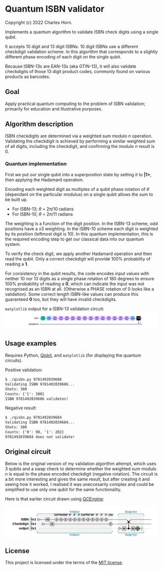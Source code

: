 # Quantum ISBN validator
Copyright (c) 2022 Charles Horn. 

Implements a quantum algorithm to validate ISBN check digits using a single qubit.

It accepts 10 digit and 13 digit ISBNs. 10 digit ISBNs use a different checkdigit validation scheme. In this algorithm that corresponds to a slightly different phase encoding of each digit on the single qubit. 

Because ISBN-13s are EAN-13s (aka GTIN-13), it will also validate checkdigits of those 13 digit product codes, commonly found on various products as barcodes.

## Goal
Apply practical quantum computing to the problem of ISBN validation; primarily for education and illustrative purposes.

## Algorithm description

ISBN checkdigits are determined via a weighted sum modulo _n_ operation. Validating the checkdigit is achieved by performing a similar weighted sum of all digits, including the checkdigit, and confirming the modulo _n_ result is 0.

### Quantum implementation

First we put our single qubit into a superposition state by setting it to **|1>**, then applying the Hadamard operation.

Encoding each weighted digit as multiples of a qubit phase rotation of _θ_ (dependant on the particular modulus) on a single qubit allows the sum to be built up.

* For ISBN-13; _θ_ = 2π/10 radians
* For ISBN-10; _θ_ = 2π/11 radians

The weighting is a function of the digit position. In the ISBN-13 scheme, odd positions have a x3 weighting. In the ISBN-10 scheme each digit is weighted by its position (leftmost digit is 10).
In this quantum implementation, this is the required encoding step to get our classical data into our quantum system.

To verify the check digit, we apply another Hadamard operation and then read the qubit. Only a correct checkdigit will provide 100% probability of reading a **1**.

For consistency in the qubit results, the code encodes input values with neither 10 nor 13 digits as a single phase rotation of 180 degrees to ensure 100% probability of reading a **0**, which can indicate the input was not recognised as an ISBN at all. (Otherwise a PHASE rotation of 0 looks like a validation). Some correct length ISBN-like values can produce this guaranteed **0** too, but they will have invalid checkdigits.

`matplotlib` output for a ISBN-13 validation circuit:
![Quantum circuit for ISBN-13 validation](img/ISBN13-circuit.png)

## Usage examples
Requires Python, [Qiskit](https://qiskit.org/), and `matplotlib` (for displaying the quantum circuits).


Positive validation:
```
$ ./qisbn.py 9781492039686
Validating ISBN 9781492039686...
Shots: 300
Counts: {'1': 300}
ISBN 9781492039686 validates!
```
Negative result:
```
$ ./qisbn.py 9781492039684
Validating ISBN 9781492039684...
Shots: 300
Counts: {'0': 98, '1': 202}
9781492039684 does not validate!
```

## Original circuit
Below is the original version of my validation algorithm attempt, which uses 3 qubits and a swap check to determine whether the weighted sum modulo _n_ is equal to the phase encoded checkdigit (negative rotation).
The circuit is a bit more interesting and gives the same result, but after creating it and seeing how it worked, I realised it was uneccesarily complex and could be simplified to use
only one qubit for the same functionality.

Here is that earlier circuit drawn using [QCEngine](https://oreilly-qc.github.io/docs/build/index.html):

![Earlier 3 qubit version of an ISBN validation circuit](img/original-qISBN-circuit.png)


## License
This project is licensed under the terms of the [MIT license](LICENSE.txt).

